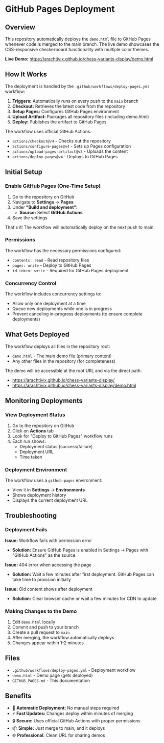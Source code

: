 # GitHub Pages Deployment

## Overview

This repository automatically deploys the `demo.html` file to GitHub Pages whenever code is merged to the main branch. The live demo showcases the CSS-responsive checkerboard functionality with multiple color themes.

**Live Demo:** https://arachtivix.github.io/chess-variants-display/demo.html

## How It Works

The deployment is handled by the `.github/workflows/deploy-pages.yml` workflow:

1. **Triggers:** Automatically runs on every push to the `main` branch
2. **Checkout:** Retrieves the latest code from the repository
3. **Setup Pages:** Configures GitHub Pages environment
4. **Upload Artifact:** Packages all repository files (including demo.html)
5. **Deploy:** Publishes the artifact to GitHub Pages

The workflow uses official GitHub Actions:
- `actions/checkout@v4` - Checks out the repository
- `actions/configure-pages@v4` - Sets up Pages configuration
- `actions/upload-pages-artifact@v3` - Uploads the content
- `actions/deploy-pages@v4` - Deploys to GitHub Pages

## Initial Setup

### Enable GitHub Pages (One-Time Setup)

1. Go to the repository on GitHub
2. Navigate to **Settings** → **Pages**
3. Under **"Build and deployment"**:
   - **Source:** Select **GitHub Actions**
4. Save the settings

That's it! The workflow will automatically deploy on the next push to main.

### Permissions

The workflow has the necessary permissions configured:
- `contents: read` - Read repository files
- `pages: write` - Deploy to GitHub Pages
- `id-token: write` - Required for GitHub Pages deployment

### Concurrency Control

The workflow includes concurrency settings to:
- Allow only one deployment at a time
- Queue new deployments while one is in progress
- Prevent canceling in-progress deployments (to ensure complete deployments)

## What Gets Deployed

The workflow deploys all files in the repository root:
- `demo.html` - The main demo file (primary content)
- Any other files in the repository (for completeness)

The demo will be accessible at the root URL and via the direct path:
- https://arachtivix.github.io/chess-variants-display/
- https://arachtivix.github.io/chess-variants-display/demo.html

## Monitoring Deployments

### View Deployment Status

1. Go to the repository on GitHub
2. Click on **Actions** tab
3. Look for "Deploy to GitHub Pages" workflow runs
4. Each run shows:
   - Deployment status (success/failure)
   - Deployment URL
   - Time taken

### Deployment Environment

The workflow uses a `github-pages` environment:
- View it in **Settings** → **Environments**
- Shows deployment history
- Displays the current deployment URL

## Troubleshooting

### Deployment Fails

**Issue:** Workflow fails with permission error
- **Solution:** Ensure GitHub Pages is enabled in Settings → Pages with "GitHub Actions" as the source

**Issue:** 404 error when accessing the page
- **Solution:** Wait a few minutes after first deployment. GitHub Pages can take time to provision initially

**Issue:** Old content shows after deployment
- **Solution:** Clear browser cache or wait a few minutes for CDN to update

### Making Changes to the Demo

1. Edit `demo.html` locally
2. Commit and push to your branch
3. Create a pull request to `main`
4. After merging, the workflow automatically deploys
5. Changes appear within 1-2 minutes

## Files

- `.github/workflows/deploy-pages.yml` - Deployment workflow
- `demo.html` - Demo page (gets deployed)
- `GITHUB_PAGES.md` - This documentation

## Benefits

- 🚀 **Automatic Deployment:** No manual steps required
- ⚡ **Fast Updates:** Changes deploy within minutes of merging
- 🔒 **Secure:** Uses official GitHub Actions with proper permissions
- 📦 **Simple:** Just merge to main, and it deploys
- 🌐 **Professional:** Clean URL for sharing demos
